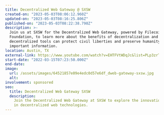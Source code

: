 ```yaml
---
title: Decentralized Web Gateway @ SXSW
created-on: "2023-05-03T08:06:12.960Z"
updated-on: "2023-05-03T08:16:25.806Z"
published-on: "2023-05-03T08:22:38.798Z"
description: >-
  Join us at SXSW for the Decentralized Web Gateway, powered by Filecoin
  Foundation, to learn more about the benefits of decentralization and how these
  decentralized tools can protect civil liberties and preserve humanity’s most
  important information.
location: Austin, TX
external-link: https://www.youtube.com/watch?v=EHTFVtWDqJc&list=PLp3zrT1ewY0mvhUc7bvG2tsqHXYCukS9y
start-date: "2022-03-15T07:23:50.000Z"
end-date:
image:
  url: /assets/images/64521857e09e4edc0d57e6df_dweb-gateway-sxsw.jpg
  alt:
involvement: sponsored
seo:
  title: Decentralized Web Gateway SXSW
  description:
    Join the Decentralized Web Gateway at SXSW to explore the innovations
    in decentralized web technologies.
---
```

